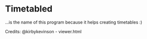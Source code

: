 # Timetabled
...is the name of this program because it helps creating timetables :)

Credits:
@kirbykevinson - viewer.html
